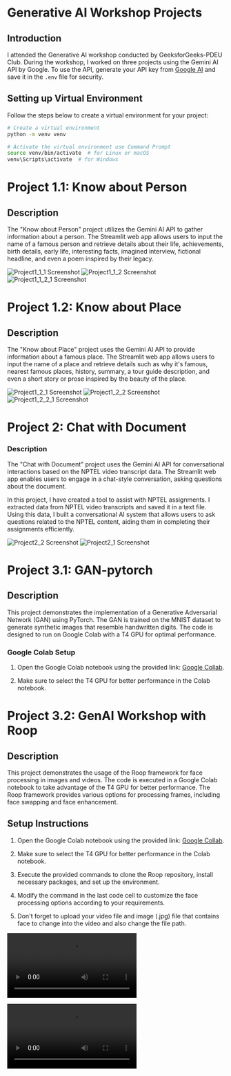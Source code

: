 # Generative AI Workshop Projects

## Introduction
I attended the Generative AI workshop conducted by GeeksforGeeks-PDEU Club. During the workshop, I worked on three projects using the Gemini AI API by Google. To use the API, generate your API key from [Google AI](https://ai.google.dev/) and save it in the `.env` file for security.

## Setting up Virtual Environment
Follow the steps below to create a virtual environment for your project:

```bash
# Create a virtual environment
python -m venv venv

# Activate the virtual environment use Command Prompt
source venv/bin/activate  # for Linux or macOS
venv\Scripts\activate  # for Windows
```

# Project 1.1: Know about Person
## Description
The "Know about Person" project utilizes the Gemini AI API to gather information about a person. The Streamlit web app allows users to input the name of a famous person and retrieve details about their life, achievements, birth details, early life, interesting facts, imagined interview, fictional headline, and even a poem inspired by their legacy.

![Project1_1_1 Screenshot](screenshots/project1_1/project1_1_1.PNG)
![Project1_1_2 Screenshot](screenshots/project1_1/project1_1_2.PNG)
![Project1_1_2_1 Screenshot](screenshots/project1_1/project1_1_2_1.PNG)

# Project 1.2: Know about Place
## Description
The "Know about Place" project uses the Gemini AI API to provide information about a famous place. The Streamlit web app allows users to input the name of a place and retrieve details such as why it's famous, nearest famous places, history, summary, a tour guide description, and even a short story or prose inspired by the beauty of the place.

![Project1_2_1 Screenshot](screenshots/project1_2/project1_2_1.PNG)
![Project1_2_2 Screenshot](screenshots/project1_2/project1_2_2.PNG)
![Project1_2_2_1 Screenshot](screenshots/project1_2/project1_2_2_1.PNG)

# Project 2: Chat with Document

### Description
The "Chat with Document" project uses the Gemini AI API for conversational interactions based on the NPTEL video transcript data. The Streamlit web app enables users to engage in a chat-style conversation, asking questions about the document.

In this project, I have created a tool to assist with NPTEL assignments. I extracted data from NPTEL video transcripts and saved it in a text file. Using this data, I built a conversational AI system that allows users to ask questions related to the NPTEL content, aiding them in completing their assignments efficiently.

![Project2_2 Screenshot](screenshots/project2/project2_1.PNG)
![Project2_1 Screenshot](screenshots/project2/project2_2.PNG)

# Project 3.1: GAN-pytorch

## Description
This project demonstrates the implementation of a Generative Adversarial Network (GAN) using PyTorch. The GAN is trained on the MNIST dataset to generate synthetic images that resemble handwritten digits. The code is designed to run on Google Colab with a T4 GPU for optimal performance.

### Google Colab Setup
1. Open the Google Colab notebook using the provided link: [Google Collab](https://colab.research.google.com).

2. Make sure to select the T4 GPU for better performance in the Colab notebook.

<!-- ![Project3_1 Screenshot](screenshots/project3_1.png) -->


# Project 3.2: GenAI Workshop with Roop

## Description
This project demonstrates the usage of the Roop framework for face processing in images and videos. The code is executed in a Google Colab notebook to take advantage of the T4 GPU for better performance. The Roop framework provides various options for processing frames, including face swapping and face enhancement.

## Setup Instructions
1. Open the Google Colab notebook using the provided link: [Google Collab](https://colab.research.google.com).

2. Make sure to select the T4 GPU for better performance in the Colab notebook.

3. Execute the provided commands to clone the Roop repository, install necessary packages, and set up the environment.

4. Modify the command in the last code cell to customize the face processing options according to your requirements.

5. Don't forget to upload your video file and image (.jpg) file that contains face to change into the video and also change the file path.

![Watch the Input Video](https://github.com/Smitpadshala99/Generative_AI/raw/main/screenshots/project3_2/Aukat_dikhadi.mp4)

![Watch the Output Video](https://github.com/Smitpadshala99/Generative_AI/raw/main/screenshots/project3_2/Viratkohli_Aukat_dikhadi.mp4)
